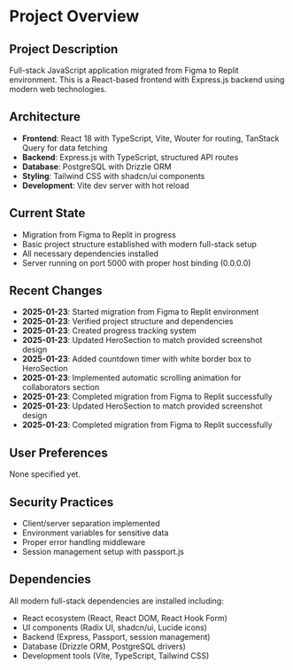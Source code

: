 # Project Overview

## Project Description
Full-stack JavaScript application migrated from Figma to Replit environment. This is a React-based frontend with Express.js backend using modern web technologies.

## Architecture
- **Frontend**: React 18 with TypeScript, Vite, Wouter for routing, TanStack Query for data fetching
- **Backend**: Express.js with TypeScript, structured API routes
- **Database**: PostgreSQL with Drizzle ORM
- **Styling**: Tailwind CSS with shadcn/ui components
- **Development**: Vite dev server with hot reload

## Current State
- Migration from Figma to Replit in progress
- Basic project structure established with modern full-stack setup
- All necessary dependencies installed
- Server running on port 5000 with proper host binding (0.0.0.0)

## Recent Changes
- **2025-01-23**: Started migration from Figma to Replit environment
- **2025-01-23**: Verified project structure and dependencies
- **2025-01-23**: Created progress tracking system
- **2025-01-23**: Updated HeroSection to match provided screenshot design
- **2025-01-23**: Added countdown timer with white border box to HeroSection
- **2025-01-23**: Implemented automatic scrolling animation for collaborators section
- **2025-01-23**: Completed migration from Figma to Replit successfully
- **2025-01-23**: Updated HeroSection to match provided screenshot design
- **2025-01-23**: Completed migration from Figma to Replit successfully

## User Preferences
None specified yet.

## Security Practices
- Client/server separation implemented
- Environment variables for sensitive data
- Proper error handling middleware
- Session management setup with passport.js

## Dependencies
All modern full-stack dependencies are installed including:
- React ecosystem (React, React DOM, React Hook Form)
- UI components (Radix UI, shadcn/ui, Lucide icons)
- Backend (Express, Passport, session management)
- Database (Drizzle ORM, PostgreSQL drivers)
- Development tools (Vite, TypeScript, Tailwind CSS)